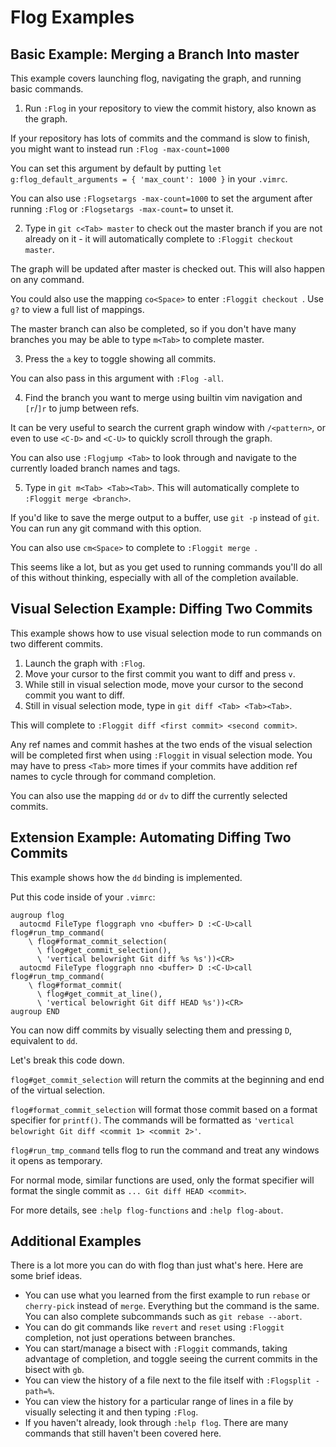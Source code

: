 # Flog Examples

## Basic Example: Merging a Branch Into master

This example covers launching flog, navigating the graph, and running basic commands.

1. Run `:Flog` in your repository to view the commit history, also known as the graph.

If your repository has lots of commits and the command is slow to finish, you might want to instead run `:Flog -max-count=1000`

You can set this argument by default by putting `let g:flog_default_arguments = { 'max_count': 1000 }` in your `.vimrc`.

You can also use `:Flogsetargs -max-count=1000` to set the argument after running `:Flog` or `:Flogsetargs -max-count=` to unset it.

2. Type in `git c<Tab> master` to check out the master branch if you are not already on it - it will automatically complete to `:Floggit checkout master`.

The graph will be updated after master is checked out.
This will also happen on any command.

You could also use the mapping `co<Space>` to enter `:Floggit checkout `.
Use `g?` to view a full list of mappings.

The master branch can also be completed, so if you don't have many branches you may be able to type `m<Tab>` to complete master.

3. Press the `a` key to toggle showing all commits.

You can also pass in this argument with `:Flog -all`.

4. Find the branch you want to merge using builtin vim navigation and `[r`/`]r` to jump between refs.

It can be very useful to search the current graph window with `/<pattern>`, or even to use `<C-D>` and `<C-U>` to quickly scroll through the graph.

You can also use `:Flogjump <Tab>` to look through and navigate to the currently loaded branch names and tags.

5. Type in `git m<Tab> <Tab><Tab>`. This will automatically complete to `:Floggit merge <branch>`.

If you'd like to save the merge output to a buffer, use `git -p` instead of `git`.
You can run any git command with this option.

You can also use `cm<Space>` to complete to `:Floggit merge `.

This seems like a lot, but as you get used to running commands you'll do all of this without thinking, especially with all of the completion available.

## Visual Selection Example: Diffing Two Commits

This example shows how to use visual selection mode to run commands on two different commits.

1. Launch the graph with `:Flog`.
2. Move your cursor to the first commit you want to diff and press `v`.
3. While still in visual selection mode, move your cursor to the second commit you want to diff.
4. Still in visual selection mode, type in `git diff <Tab> <Tab><Tab>`.

This will complete to `:Floggit diff <first commit> <second commit>`.

Any ref names and commit hashes at the two ends of the visual selection will be completed first when using `:Floggit` in visual selection mode.
You may have to press `<Tab>` more times if your commits have addition ref names to cycle through for command completion.

You can also use the mapping `dd` or `dv` to diff the currently selected commits.

## Extension Example: Automating Diffing Two Commits

This example shows how the `dd` binding is implemented.

Put this code inside of your `.vimrc`:

```vim
augroup flog
  autocmd FileType floggraph vno <buffer> D :<C-U>call flog#run_tmp_command(
    \ flog#format_commit_selection(
      \ flog#get_commit_selection(),
      \ 'vertical belowright Git diff %s %s'))<CR>
  autocmd FileType floggraph nno <buffer> D :<C-U>call flog#run_tmp_command(
    \ flog#format_commit(
      \ flog#get_commit_at_line(),
      \ 'vertical belowright Git diff HEAD %s'))<CR>
augroup END
```

You can now diff commits by visually selecting them and pressing `D`, equivalent to `dd`.

Let's break this code down.

`flog#get_commit_selection` will return the commits at the beginning and end of the virtual selection.

`flog#format_commit_selection` will format those commit based on a format specifier for `printf()`.
The commands will be formatted as `'vertical belowright Git diff <commit 1> <commit 2>'`.

`flog#run_tmp_command` tells flog to run the command and treat any windows it opens as temporary.

For normal mode, similar functions are used, only the format specifier will format the single commit as `... Git diff HEAD <commit>`.

For more details, see `:help flog-functions` and `:help flog-about`.

## Additional Examples

There is a lot more you can do with flog than just what's here.
Here are some brief ideas.

* You can use what you learned from the first example to run `rebase` or `cherry-pick` instead of `merge`. Everything but the command is the same. You can also complete subcommands such as `git rebase --abort`.
* You can do git commands like `revert` and `reset` using `:Floggit` completion, not just operations between branches.
* You can start/manage a bisect with `:Floggit` commands, taking advantage of completion, and toggle seeing the current commits in the bisect with `gb`.
* You can view the history of a file next to the file itself with `:Flogsplit -path=%`.
* You can view the history for a particular range of lines in a file by visually selecting it and then typing `:Flog`.
* If you haven't already, look through `:help flog`. There are many commands that still haven't been covered here.
